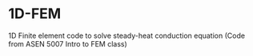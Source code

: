 # 1D-FEM
1D Finite element code to solve steady-heat conduction equation 
(Code from ASEN 5007 Intro to FEM class)
